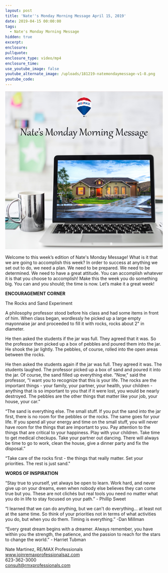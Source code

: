 ```yaml
---
layout: post
title: 'Nate''s Monday Morning Message April 15, 2019'
date: 2019-04-15 00:00:00
tags:
  - Nate's Monday Morning Message
hidden: true
excerpt:
enclosure:
pullquote:
enclosure_type: video/mp4
enclosure_time:
use_youtube_image: false
youtube_alternate_image: /uploads/181219-natemondaymessage-v1-8.png
youtube_code:
---
```


![](/uploads/181219-natemondaymessage-v1-7.png)

Welcome to this week’s edition of Nate's Monday Message! What is it that we are going to accomplish this week? In order to success at anything we set out to do, we need a plan. We need to be prepared. We need to be determined. We need to have a great attitude. You can accomplish whatever it is that you choose to accomplish! Make this the week you do something big. You can and you should; the time is now. Let’s make it a great week!

**ENCOURAGEMENT CORNER**

The Rocks and Sand Experiment

A philosophy professor stood before his class and had some items in front of him. When class began, wordlessly he picked up a large empty mayonnaise jar and proceeded to fill it with rocks, rocks about 2" in diameter.

He then asked the students if the jar was full. They agreed that it was. So the professor then picked up a box of pebbles and poured them into the jar. He shook the jar lightly. The pebbles, of course, rolled into the open areas between the rocks.

He then asked the students again if the jar was full. They agreed it was. The students laughed. The professor picked up a box of sand and poured it into the jar. Of course, the sand filled up everything else. "Now," said the professor, "I want you to recognize that this is your life. The rocks are the important things - your family, your partner, your health, your children - anything that is so important to you that if it were lost, you would be nearly destroyed. The pebbles are the other things that matter like your job, your house, your car.”

“The sand is everything else. The small stuff. If you put the sand into the jar first, there is no room for the pebbles or the rocks. The same goes for your life. If you spend all your energy and time on the small stuff, you will never have room for the things that are important to you. Pay attention to the things that are critical to your happiness. Play with your children. Take time to get medical checkups. Take your partner out dancing. There will always be time to go to work, clean the house, give a dinner party and fix the disposal.”

“Take care of the rocks first - the things that really matter. Set your priorities. The rest is just sand."

**WORDS OF INSPIRATION**

“Stay true to yourself, yet always be open to learn. Work hard, and never give up on your dreams, even when nobody else believes they can come true but you. These are not clich&eacute;s but real tools you need no matter what you do in life to stay focused on your path.” - Phillip Sweet

“I learned that we can do anything, but we can't do everything... at least not at the same time. So think of your priorities not in terms of what activities you do, but when you do them. Timing is everything.” -Dan Millman

“Every great dream begins with a dreamer. Always remember, you have within you the strength, the patience, and the passion to reach for the stars to change the world.” - Harriet Tubman&nbsp;

Nate Martinez, RE/MAX Professionals<br>www.joinremaxprofessionalsaz.com<br>623-362-3000<br>consult@rmxprofessionals.com